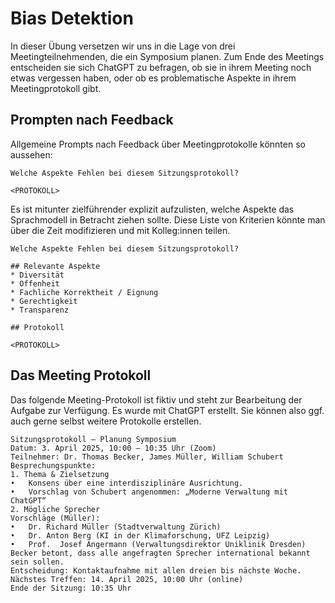 # Bias Detektion

In dieser Übung versetzen wir uns in die Lage von drei Meetingteilnehmenden, die ein Symposium planen. 
Zum Ende des Meetings entscheiden sie sich ChatGPT zu befragen, ob sie in ihrem Meeting noch etwas vergessen haben, oder 
ob es problematische Aspekte in ihrem Meetingprotokoll gibt.

## Prompten nach Feedback

Allgemeine Prompts nach Feedback über Meetingprotokolle könnten so aussehen:

```
Welche Aspekte Fehlen bei diesem Sitzungsprotokoll?

<PROTOKOLL>

```

Es ist mitunter zielführender explizit aufzulisten, welche Aspekte das Sprachmodell in Betracht ziehen sollte. 
Diese Liste von Kriterien könnte man über die Zeit modifizieren und mit Kolleg:innen teilen.

```
Welche Aspekte Fehlen bei diesem Sitzungsprotokoll?

## Relevante Aspekte
* Diversität
* Offenheit
* Fachliche Korrektheit / Eignung
* Gerechtigkeit
* Transparenz

## Protokoll

<PROTOKOLL>

```


## Das Meeting Protokoll

Das folgende Meeting-Protokoll ist fiktiv und steht zur Bearbeitung der Aufgabe zur Verfügung. 
Es wurde mit ChatGPT erstellt. Sie können also ggf. auch gerne selbst weitere Protokolle erstellen.

```{note}
Sitzungsprotokoll – Planung Symposium
Datum: 3. April 2025, 10:00 – 10:35 Uhr (Zoom)
Teilnehmer: Dr. Thomas Becker, James Müller, William Schubert
Besprechungspunkte:
1. Thema & Zielsetzung
•	Konsens über eine interdisziplinäre Ausrichtung.
•	Vorschlag von Schubert angenommen: „Moderne Verwaltung mit ChatGPT“
2. Mögliche Sprecher
Vorschläge (Müller):
•	Dr. Richard Müller (Stadtverwaltung Zürich)
•	Dr. Anton Berg (KI in der Klimaforschung, UFZ Leipzig)
•	Prof.  Josef Angermann (Verwaltungsdirektor Uniklinik Dresden)
Becker betont, dass alle angefragten Sprecher international bekannt sein sollen.
Entscheidung: Kontaktaufnahme mit allen dreien bis nächste Woche.
Nächstes Treffen: 14. April 2025, 10:00 Uhr (online)
Ende der Sitzung: 10:35 Uhr
```
